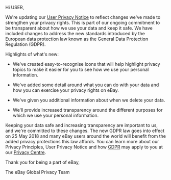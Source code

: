 Hi USER,

We're updating our [User Privacy Notice](https://www.ebay.com.au/help/policies/member-behaviour-policies/user-privacy-notice-privacy-policy?id=4260) to reflect changes we've made to strengthen your privacy rights. This is part of our ongoing commitment to be transparent about how we use your data and keep it safe. We have included changes to address the new standards introduced by the European data protection law known as the General Data Protection Regulation (GDPR).

Highlights of what's new:


- We've created easy-to-recognise icons that will help highlight privacy topics to make it easier for you to see how we use your personal information.

- We've added some detail around what you can do with your data and how you can exercise your privacy rights on eBay.

- We've given you additional information about when we delete your data.

- We'll provide increased transparency around the different purposes for which we use your personal information.

Keeping your data safe and increasing transparency are important to us, and we're committed to these changes. The new GDPR law goes into effect on 25 May 2018 and many eBay users around the world will benefit from the added privacy protections this law affords. You can learn more about our Privacy Principles, User Privacy Notice and how [GDPR](https://www.ebayinc.com/our-company/privacy-center/gdpr/) may apply to you at our [Privacy Centre](hhttps://www.ebay.com.au/help/policies/member-behaviour-policies/user-privacy-notice-privacy-policy?id=4260).

Thank you for being a part of eBay,


The eBay Global Privacy Team